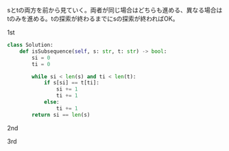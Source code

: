 sとtの両方を前から見ていく。両者が同じ場合はどちらも進める、異なる場合はtのみを進める。tの探索が終わるまでにsの探索が終わればOK。

1st
```python
class Solution:
    def isSubsequence(self, s: str, t: str) -> bool:
        si = 0
        ti = 0

        while si < len(s) and ti < len(t):
            if s[si] == t[ti]:
                si += 1
                ti += 1
            else:
                ti += 1
        return si == len(s)
```

2nd


3rd

